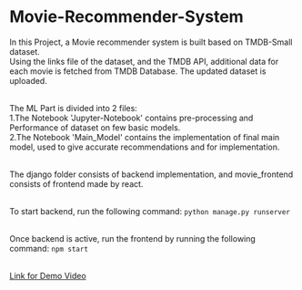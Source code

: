 # Movie-Recommender-System

In this Project, a Movie recommender system is built based on TMDB-Small dataset. 
<br /> Using the links file of the dataset, and the TMDB API, additional data for each movie is fetched from TMDB Database. The updated dataset is uploaded.

 <br /> The ML Part is divided into 2 files:
 <br /> 1.The Notebook 'Jupyter-Notebook' contains pre-processing and Performance of dataset on few basic models.
 <br /> 2.The Notebook 'Main_Model' contains the implementation of final main model, used to give accurate recommendations and for implementation.

<br /> The django folder consists of backend implementation, and movie_frontend consists of frontend made by react. 

<br /> To start backend, run the following command: `python manage.py runserver`

<br /> Once backend is active, run the frontend by running the following command: `npm start`

<br /> [Link for Demo Video](https://drive.google.com/file/d/18vYV5jkSXVIfjd8Y5UoC75x7I2UtttOy/view?usp=sharing)
